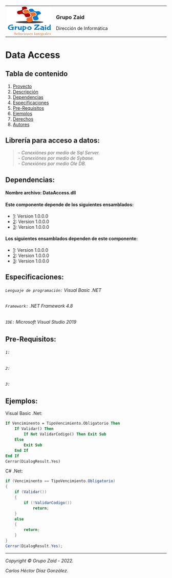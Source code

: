 <table border=0 width=100%>
  <tr>
    <td width=30%>
      <img width="180px" height="90px" src="https://github.com/GrupoZaid/GrupoZaid/blob/main/Logo.png" align="right" alt="Logo Grupo Zaid" />
    </td>
    <td width=70%>
      <h3 align="left">Grupo Zaid</h3>
      <p align="left">Dirección de Informática</p>   
    </td>      
  </tr>
</table>

<a name="inicio"></a>
# Data Access

## Tabla de contenido
1. [Proyecto](#inicio)
2. [Descripción](#descripcion)
3. [Dependencias](#dependencias)
4. [Especificaciones](#especificaciones)
5. [Pre-Requisitos](#pre-requisitos)
6. [Ejemplos](#ejemplos)
7. [Derechos](#derechos)
8. [Autores](#autores)

<a name="descripcion"></a>
## Librería para acceso a datos:
> _- Conexiónes por medio de Sql Server._  
> _- Conexiónes por medio de Sybase._  
> _- Conexiónes por medio Ole DB._  

<a name="dependencias"></a>
## Dependencias:
#### Nombre archivo: DataAccess.dll
#### Este componente depende de los siguientes ensamblados:
* [1](https://example.com): Version 1.0.0.0
* [2](https://example.com): Version 1.0.0.0
* [3](https://example.com): Version 1.0.0.0

#### Los siguientes ensamblados dependen de este componente:
* [1](https://example.com): Version 1.0.0.0
* [2](https://example.com): Version 1.0.0.0
* [3](https://example.com): Version 1.0.0.0

<a name="especificaciones"></a>
## Especificaciones:
###### `Lenguaje de programación:` Visual Basic .NET
###### `Framework:` .NET Framework 4.8
###### `IDE:` Microsoft Visual Studio 2019

<a name="pre-requisitos"></a>
## Pre-Requisitos:
###### `1:` 
###### `2:` 
###### `3:` 

<a name="ejemplos"></a>
## Ejemplos:
Visual Basic .Net:
```vb
If Venciminento = TipoVencimiento.Obligatorio Then
	If Validar() Then
		If Not ValidarCodigo() Then Exit Sub
	Else
		Exit Sub
	End If
End If
Cerrar(DialogResult.Yes)
```
C# .Net:
```csharp
if (Venciminento == TipoVencimiento.Obligatorio)
{
	if (Validar())
	{
		if (!ValidarCodigo())
			return;
	}
	else
	{
		return;
	}
}
Cerrar(DialogResult.Yes);
```
-----
<a name="derechos"></a>
*Copyright © Grupo Zaid - 2022.*

<a name="autores"></a>
*Carlos Héctor Díaz González.*
